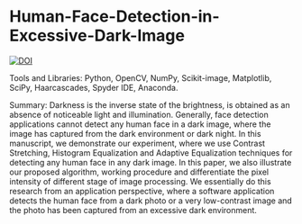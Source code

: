 # Human-Face-Detection-in-Excessive-Dark-Image
[![DOI](https://zenodo.org/badge/DOI/10.5281/zenodo.3886979.svg)](https://doi.org/10.5281/zenodo.3886979)

Tools and Libraries: Python, OpenCV, NumPy, Scikit-image, Matplotlib, SciPy, Haarcascades, Spyder IDE, Anaconda.

Summary: 
Darkness is the inverse state of the brightness, is obtained as an absence of noticeable light and illumination. Generally, face detection applications cannot detect any human face in a dark image, where the image has captured from the dark environment or dark night. In this manuscript, we demonstrate our experiment, where we use Contrast Stretching, Histogram Equalization and Adaptive Equalization techniques for detecting any human face in any dark image. In this paper, we also illustrate our proposed algorithm, working procedure and differentiate the pixel intensity of different stage of image processing. We essentially do this research from an application perspective, where a software application detects the human face from a dark photo or a very low-contrast image and the photo has been captured from an excessive dark environment.
